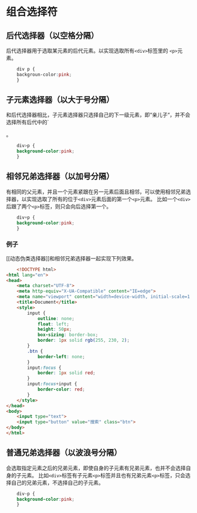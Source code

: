 # 组合选择符
## 后代选择器（以空格分隔）
后代选择器用于选取某元素的后代元素。以实现选取所有`<div>`标签里的 `<p>`元素。

```css
	div p {
	backgroun-color:pink;
	}
```
## 子元素选择器（以大于号分隔）
和后代选择器相比，子元素选择器只选择自己的下一级元素，即“亲儿子“，并不会选择所有后代中的`<p>。
```css
	div>p {
	background-color:pink;
	} 
```

## 相邻兄弟选择器（以加号分隔）
有相同的父元素，并且一个元素紧跟在另一元素后面且相邻，可以使用相邻兄弟选择器，以实现选取了所有的位于`<div>`元素后面的第一个`<p>`元素。
比如一个`<div>`后跟了两个`<p>`标签，则只会向后选择第一个。
```css
	div+p {
	background-color:pink;
	}
```

### 例子
[[动态伪类选择器]]和相邻兄弟选择器一起实现下列效果。
```html
	<!DOCTYPE html>
<html lang="en">
<head>
    <meta charset="UTF-8">
    <meta http-equiv="X-UA-Compatible" content="IE=edge">
    <meta name="viewport" content="width=device-width, initial-scale=1.0">
    <title>Document</title>
    <style>
        input {
            outline: none;
            float: left;
            height: 50px;
            box-sizing: border-box;
            border: 1px solid rgb(255, 230, 2);
        }
        .btn {
            border-left: none;
        }
        input:focus {
            border: 1px solid red;
        }
        input:focus+input {
            border-color: red;
        }
    </style>
</head>
<body>
    <input type="text">
    <input type="button" value="搜索" class="btn">
</body>
</html>
```


## 普通兄弟选择器（以波浪号分隔）
会选取指定元素之后的兄弟元素，即使自身的子元素有兄弟元素，也并不会选择自身的子元素。
比如`<div>`标签有子元素`<p>`标签并且也有兄弟元素`<p>`标签，只会选择自己的兄弟元素，不选择自己的子元素。
```css
	div~p {
	background-color:pink;
	}
```